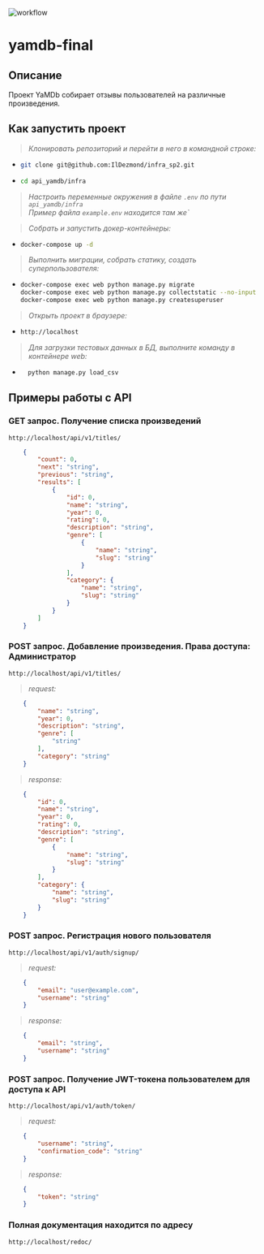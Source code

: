 ![workflow](https://github.com/IlDezmond/yamdb_final/actions/workflows/yamdb_workflow.yml/badge.svg)
# yamdb-final
## Описание
Проект YaMDb собирает отзывы пользователей на различные произведения.

## Как запустить проект

>*Клонировать репозиторий и перейти в него в командной строке:*


* ```bash
  git clone git@github.com:IlDezmond/infra_sp2.git
  ```

* ```bash
  cd api_yamdb/infra
  ```
  
>*Настроить переменные окружения в файле `.env` по пути `api_yamdb/infra`* <br>
>*Пример файла `example.env` находится там же`*

>*Собрать и запустить докер-контейнеры:*

* ```bash
  docker-compose up -d
  ```

>*Выполнить миграции, собрать статику, создать суперпользователя:*

* ```bash
  docker-compose exec web python manage.py migrate
  docker-compose exec web python manage.py collectstatic --no-input
  docker-compose exec web python manage.py createsuperuser
  ```

>*Открыть проект в браузере:*

* ```bash
  http://localhost
  ```

>*Для загрузки тестовых данных в БД, выполните команду в контейнере web:*

* ```bash
    python manage.py load_csv
  ```

## Примеры работы с API

### GET запрос. Получение списка произведений

```URL
http://localhost/api/v1/titles/
```

```JSON
    {
        "count": 0,
        "next": "string",
        "previous": "string",
        "results": [
            {
                "id": 0,
                "name": "string",
                "year": 0,
                "rating": 0,
                "description": "string",
                "genre": [
                    {
                        "name": "string",
                        "slug": "string"
                    }
                ],
                "category": {
                    "name": "string",
                    "slug": "string"
                }
            }
        ]
    }
```

### POST запрос. Добавление произведения. Права доступа: Администратор

```URL
http://localhost/api/v1/titles/
```

>*request:*

```JSON
    {
        "name": "string",
        "year": 0,
        "description": "string",
        "genre": [
            "string"
        ],
        "category": "string"
    }
```

>*response:*

```JSON
    {
        "id": 0,
        "name": "string",
        "year": 0,
        "rating": 0,
        "description": "string",
        "genre": [
            {
                "name": "string",
                "slug": "string"
            }
        ],
        "category": {
            "name": "string",
            "slug": "string"
        }
    }
```

### POST запрос. Регистрация нового пользователя

```URL
http://localhost/api/v1/auth/signup/
```

>*request:*

```JSON
    {
        "email": "user@example.com",
        "username": "string"
    }
```

>*response:*

```JSON
    {
        "email": "string",
        "username": "string"
    }
```

### POST запрос. Получение JWT-токена пользователем для доступа к API

```URL
http://localhost/api/v1/auth/token/
```

>*request:*

```JSON
    {
        "username": "string",
        "confirmation_code": "string"
    }
```

>*response:*

```JSON
    {
        "token": "string"
    }
```

### Полная документация находится по адресу

```URL
http://localhost/redoc/
```
